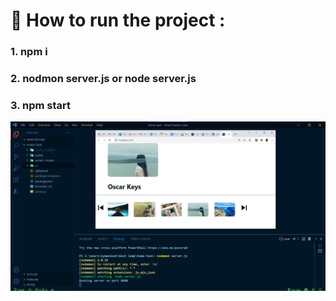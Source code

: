 # 🚀 How to run the project :

### 1.  npm i
### 2. nodmon server.js or node server.js 
### 3. npm start 
 ![](HomePage.png)
